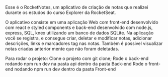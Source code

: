 Esse é o RocketNotes, um aplicativo de criação de notas que realizei durante os estudos do curso Explorer da RocketSeat. 

O aplicativo consiste em uma aplicação Web com front-end desenvolvido com react e styled components e back-end desenvolvido com node.js, express, SQL, knex utilizando um banco de dados SQLite. Na aplicação você se registra, e consegue criar, deletar e modificar notas, adicionar descrições, links e marcadores tag nas notas. Também é possivel visualizar notas criadas anterior mente que não foram deletadas.

Para rodar o projeto:
 Clone o projeto com git clone;
 Rode o back-end rodando npm run dev na pasta api dentro da pasta Back-end
 Rode o front-end nodando npm run dev dentro da pasta Front-end

